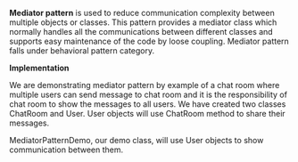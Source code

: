**Mediator pattern** is used to reduce communication complexity between multiple objects or classes. This pattern provides a mediator class which normally handles all the communications between different classes and supports easy maintenance of the code by loose coupling. Mediator pattern falls under behavioral pattern category.

**Implementation**

We are demonstrating mediator pattern by example of a chat room where multiple users can send message to chat room and it is the responsibility of chat room to show the messages to all users. We have created two classes ChatRoom and User. User objects will use ChatRoom method to share their messages.

MediatorPatternDemo, our demo class, will use User objects to show communication between them.